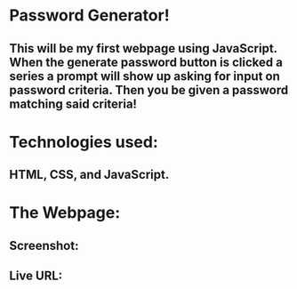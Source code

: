 # Password Generator!
## This will be my first webpage using JavaScript. When the generate password button is clicked a series a prompt will show up asking for input on password criteria. Then you be given a password matching said criteria!

# Technologies used:
## HTML, CSS, and JavaScript.

# The Webpage:
## Screenshot:

## Live URL:
